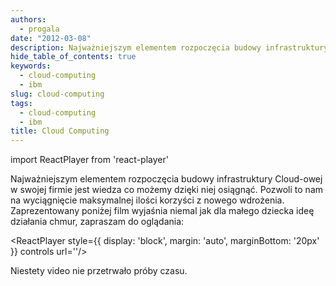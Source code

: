 ```yaml
---
authors:
  - progala
date: "2012-03-08"
description: Najważniejszym elementem rozpoczęcia budowy infrastruktury Cloud-owej w swojej firmie jest wiedza co możemy dzięki niej osiągnąć. Pozwoli to nam na wyciągnięcie maksymalnej ilości korzyści z nowego wdrożenia. Zaprezentowany poniżej film wyjaśnia niemal jak dla małego dziecka ideę działania chmur.
hide_table_of_contents: true
keywords:
  - cloud-computing
  - ibm
slug: cloud-computing
tags:
  - cloud-computing
  - ibm
title: Cloud Computing
---
```


import ReactPlayer from 'react-player'

Najważniejszym elementem rozpoczęcia budowy infrastruktury Cloud-owej w swojej firmie jest wiedza co możemy dzięki niej osiągnąć. Pozwoli to nam na wyciągnięcie maksymalnej ilości korzyści z nowego wdrożenia. Zaprezentowany poniżej film wyjaśnia niemal jak dla małego dziecka ideę działania chmur, zapraszam do oglądania:

<!-- truncate -->

<ReactPlayer style={{ display: 'block', margin: 'auto', marginBottom: '20px' }} controls url='[](https://www.youtube.com/watch?v=Sgb62RQec8Q)'/>

Niestety video nie przetrwało próby czasu.